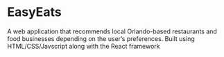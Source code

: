 # EasyEats
A web application that recommends local Orlando-based restaurants and food businesses depending on the user’s preferences. Built using HTML/CSS/Javscript along with the React framework
